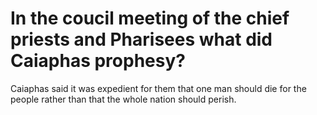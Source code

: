 # In the coucil meeting of the chief priests and Pharisees what did Caiaphas prophesy?

Caiaphas said it was expedient for them that one man should die for the people rather than that the whole nation should perish.
